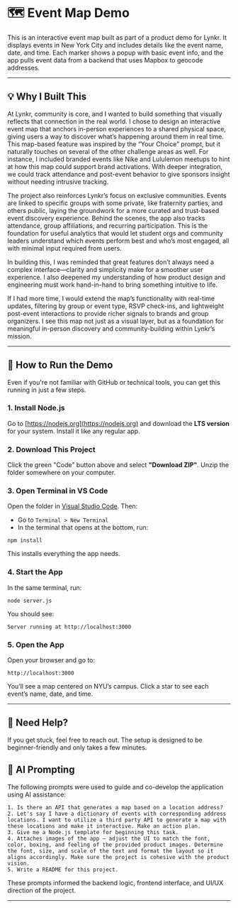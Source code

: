 # 🗺️ Event Map Demo

This is an interactive event map built as part of a product demo for Lynkr. It displays events in New York City and includes details like the event name, date, and time. Each marker shows a popup with basic event info, and the app pulls event data from a backend that uses Mapbox to geocode addresses.

---

## 💡 Why I Built This

At Lynkr, community is core, and I wanted to build something that visually reflects that connection in the real world. I chose to design an interactive event map that anchors in-person experiences to a shared physical space, giving users a way to discover what’s happening around them in real time. This map-based feature was inspired by the “Your Choice” prompt, but it naturally touches on several of the other challenge areas as well. For instance, I included branded events like Nike and Lululemon meetups to hint at how this map could support brand activations. With deeper integration, we could track attendance and post-event behavior to give sponsors insight without needing intrusive tracking.

The project also reinforces Lynkr’s focus on exclusive communities. Events are linked to specific groups with some private, like fraternity parties, and others public, laying the groundwork for a more curated and trust-based event discovery experience. Behind the scenes, the app also tracks attendance, group affiliations, and recurring participation. This is the foundation for useful analytics that would let student orgs and community leaders understand which events perform best and who’s most engaged, all with minimal input required from users.

In building this, I was reminded that great features don’t always need a complex interface—clarity and simplicity make for a smoother user experience. I also deepened my understanding of how product design and engineering must work hand-in-hand to bring something intuitive to life.

If I had more time, I would extend the map’s functionality with real-time updates, filtering by group or event type, RSVP check-ins, and lightweight post-event interactions to provide richer signals to brands and group organizers. I see this map not just as a visual layer, but as a foundation for meaningful in-person discovery and community-building within Lynkr’s mission.

---

## 🚀 How to Run the Demo

Even if you're not familiar with GitHub or technical tools, you can get this running in just a few steps.

### 1. Install Node.js
Go to [https://nodejs.org](https://nodejs.org) and download the **LTS version** for your system. Install it like any regular app.

### 2. Download This Project
Click the green "Code" button above and select **"Download ZIP"**. Unzip the folder somewhere on your computer.

### 3. Open Terminal in VS Code
Open the folder in [Visual Studio Code](https://code.visualstudio.com). Then:
- Go to `Terminal > New Terminal`
- In the terminal that opens at the bottom, run:

```
npm install
```

This installs everything the app needs.

### 4. Start the App
In the same terminal, run:

```
node server.js
```

You should see:
```
Server running at http://localhost:3000
```

### 5. Open the App
Open your browser and go to:
```
http://localhost:3000
```

You’ll see a map centered on NYU’s campus. Click a star to see each event’s name, date, and time.

---

## 🙋 Need Help?
If you get stuck, feel free to reach out. The setup is designed to be beginner-friendly and only takes a few minutes.

## 🧠 AI Prompting

The following prompts were used to guide and co-develop the application using AI assistance:

```
1. Is there an API that generates a map based on a location address?
2. Let's say I have a dictionary of events with corresponding address locations. I want to utilize a third party API to generate a map with these locations and make it interactive. Make an action plan.
3. Give me a Node.js template for beginning this task.
4. Attaches images of the app — adjust the UI to match the font, color, boxing, and feeling of the provided product images. Determine the font, size, and scale of the text and format the layout so it aligns accordingly. Make sure the project is cohesive with the product vision.
5. Write a README for this project.
```

These prompts informed the backend logic, frontend interface, and UI/UX direction of the project.

---
